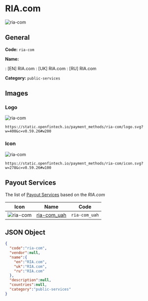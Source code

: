 
# RIA.com 
![ria-com](https://static.openfintech.io/payment_methods/ria-com/logo.svg?w=400&c=v0.59.26#w200)  

## General 
**Code:** `ria-com` 
 
**Name:** 
 
:	[EN] RIA.com 
:	[UK] RIA.com 
:	[RU] RIA.com 
 
**Category:** `public-services` 
 

## Images 

### Logo 
![ria-com](https://static.openfintech.io/payment_methods/ria-com/logo.svg?w=400&c=v0.59.26#w200)  

```
https://static.openfintech.io/payment_methods/ria-com/logo.svg?w=400&c=v0.59.26#w200
```  

### Icon 
![ria-com](https://static.openfintech.io/payment_methods/ria-com/icon.svg?w=278&c=v0.59.26#w100)  

```
https://static.openfintech.io/payment_methods/ria-com/icon.svg?w=278&c=v0.59.26#w100
```  

## Payout Services 
 
The list of [Payout Services](/payout-services/) based on the _RIA.com_ 

|Icon|Name|Code| 
|:---:|:---:|:---:| 
|![ria-com](https://static.openfintech.io/payout_methods/ria-com/icon.svg?w=278&c=v0.59.26#w40) |[ria-com_uah](/payout-services/ria-com_uah/)|`ria-com_uah`| 
 

## JSON Object 

```json
{
  "code":"ria-com",
  "vendor":null,
  "name":{
    "en":"RIA.com",
    "uk":"RIA.com",
    "ru":"RIA.com"
  },
  "description":null,
  "countries":null,
  "category":"public-services"
}
```  
